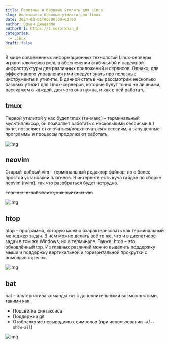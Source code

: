 ```yaml
---
title: Полезные и базовые утилиты для Linux
slug: полезные-и-базовые-утилиты-для-linux
date: 2024-02-01T00:00:00+03:00
author: Орхан Джафарли
authorUrl: https://t.me/orkhan_d
categories:
  - Linux
draft: false
---
```


В мире современных информационных технологий Linux-серверы играют ключевую роль в обеспечении стабильной и надежной инфраструктуры для различных приложений и сервисов. Однако, для эффективного управления ими следует знать про полезные инструменты и утилиты. В данной статье мы рассмотрим несколько базовых утилит для Linux-серверов, которые будут точно не лишними, расскажем о каждой, для чего она нужна, и как с ней работать.

## tmux

Первой утилитой у нас будет tmux (ти-макс) – терминальный мультиплексор, он позволяет работать с несколькими сессиями в 1 окне, позволяет отключаться/подключаться к сессиям, а запущенные программы и процессы продолжают работать.

![img](https://i.imgur.com/WhwMzBb.png)

## neovim

Старый-добрый vim – терминальный редактор файлов, но с более простой установкой плагинов. В интернете есть куча гайдов по сборке neovim (nvim), так что разобраться будет нетрудно.

~~Главное не забывайте, как выйти из vim~~

![img](https://i.imgur.com/6gi7DRB.png)

## htop

htop – программа, которую можно охарактеризовать как терминальный менеджер задач. В нём можно делать всё то же, что и в диспетчере задач в том же Windows, но в терминале. Также, htop – это обновлённый top. Из главных различий можно выделить поддержку мыши и поддержку вертикальной и горизонтальной прокрутки с помощью стрелок.

![img](https://i.imgur.com/rZtre27.png)

## bat

bat – альтернатива команды `cat` с дополнительными возможностями, такими как:

* Подсветка синтаксиса
* Поддержка git
* Отображение невыводимых символов (при использовании `-A`/`--show-all`)

![img](https://i.imgur.com/kHB4lNZ.png)
